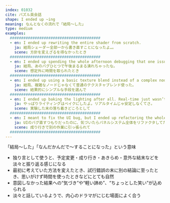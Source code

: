 ```yaml
---
index: 01032
cite: パズル英会話
shape: I ended up ~ing
meaning: なんとなくの流れで「結局〜した」
type: medium
examples:
  ########################################
  - en: I ended up rewriting the entire shader from scratch.
    ja: 結局シェーダー全部一から書き直すことになったよ…。
    scene: 方針を変えざるを得なかったとき
  ########################################
  - en: I ended up spending the whole afternoon debugging that one issue.
    ja: 結局、あのバグひとつで午後まるまる潰れちゃったな。
    scene: 想定外に時間を取られたとき
  ########################################
  - en: I ended up using a basic texture blend instead of a complex node setup.
    ja: 結局、複雑なノードじゃなくて普通のテクスチャブレンド使った。
    scene: 結果的にシンプルな手段を選んで
  ########################################
  - en: I ended up baking the lighting after all. Real-time just wasn’t stable enough.
    ja: やっぱりライティングはベイクにしたよ。リアルタイムじゃ安定しなくてさ。
    scene: 実験した末の落ち着きどころとして
  ########################################
  - en: I meant to fix the UI bug, but I ended up refactoring the whole panel system.
    ja: UIのバグ直すつもりだったのに、気づいたらパネルシステム全体をリファクタしてた。
    scene: 成り行きで別の作業に引っ張られて
  ########################################
---
```


「結局〜した」「なんだかんだで〜することになった」という意味

- 独り言として使うと、予定変更・成り行き・あきらめ・意外な結末などを淡々と振り返る感じになる
- 最初に考えていた方法を変えたとき、試行錯誤の末に別の結論に至ったとき、思いがけず時間を使ったときなどにとても自然
- 意図しなかった結果への“気づき”や“軽い諦め”、“ちょっとした笑い”が込められる
- 淡々と話しているようで、内心のドラマがにじむ場面によく合う
